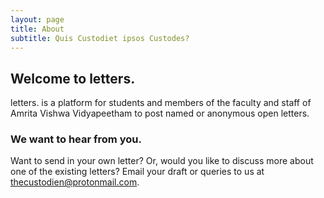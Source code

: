 ```yaml
---
layout: page
title: About
subtitle: Quis Custodiet ipsos Custodes?
---
```

## Welcome to letters.

letters. is a platform for students and members of the faculty and staff of Amrita Vishwa Vidyapeetham to post named or anonymous open letters.

### We want to hear from you.

Want to send in your own letter? Or, would you like to discuss more about one of the existing letters? Email your draft or queries to us at [thecustodien@protonmail.com](thecustodien@protonmail.com).

